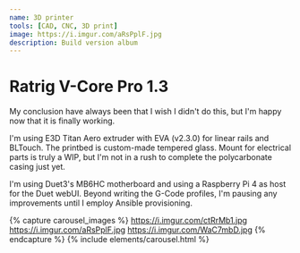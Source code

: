 ```yaml
---
name: 3D printer
tools: [CAD, CNC, 3D print]
image: https://i.imgur.com/aRsPplF.jpg
description: Build version album
---
```


# Ratrig V-Core Pro 1.3

My conclusion have always been that I wish I didn't do this, but I'm happy now that it is finally working.

I'm using E3D Titan Aero extruder with EVA (v2.3.0) for linear rails and BLTouch. The printbed is custom-made tempered glass. Mount for electrical parts is truly a WIP, but I'm not in a rush to complete the polycarbonate casing just yet.

I'm using Duet3's MB6HC motherboard and using a Raspberry Pi 4 as host for the Duet webUI. Beyond writing the G-Code profiles, I'm pausing any improvements until I employ Ansible provisioning.

{% capture carousel_images %}
https://i.imgur.com/ctRrMb1.jpg
https://i.imgur.com/aRsPplF.jpg
https://i.imgur.com/WaC7mbD.jpg
{% endcapture %}
{% include elements/carousel.html %}